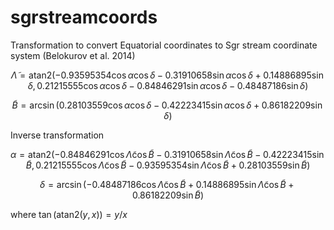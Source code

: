 # sgrstreamcoords
Transformation to convert Equatorial coordinates to Sgr stream coordinate system (Belokurov et al. 2014)


$$
\tilde{\Lambda} = \text{atan2}(−0.935 953 54 \cos \alpha \cos \delta - 0.319 106 58 \sin \alpha \cos \delta + 0.148 868 95 \sin \delta,
0.212 155 55 \cos \alpha \cos \delta - 0.848 462 91 \sin \alpha \cos \delta -0.484 871 86 \sin \delta)
$$

$$
\tilde{B} = \arcsin(0.281 035 59 \cos \alpha \cos \delta - 0.422 234 15 \sin \alpha \cos \delta + 0.861 822 09 \sin \delta)
$$

Inverse transformation


$$
\alpha = \text{atan2}(-0.848 462 91 \cos \tilde{\Lambda} \cos \tilde{B} - 0.319 106 58 \sin \tilde{\Lambda}\cos \tilde{B} -0.422 234 15 \sin \tilde{B}, 0.212 155 55 \cos \tilde{\Lambda} \cos \tilde{B} - 0.935 953 54 \sin \tilde{\Lambda} \cos \tilde{B} + 0.281 035 59 \sin \tilde{B})
$$



$$
\delta = \arcsin(-0.484 871 86 \cos \tilde{\Lambda} \cos \tilde{B} + 0.148 868 95 \sin \tilde{\Lambda} \cos \tilde{B} + 0.861 822 09 \sin \tilde{B})
$$

where $\tan(\text{atan2}(y,x)) = y/x$
